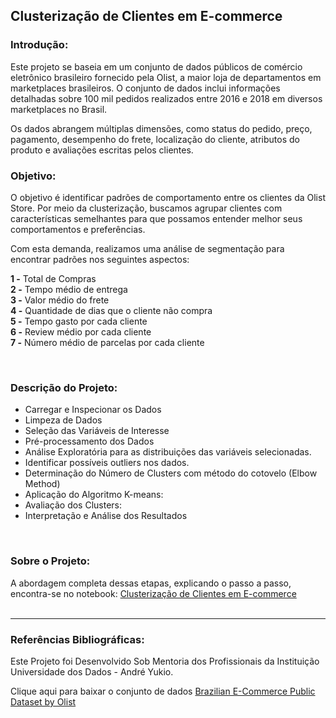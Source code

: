 ## **Clusterização de Clientes em E-commerce**


### **Introdução:**

Este projeto se baseia em um conjunto de dados públicos de comércio eletrônico brasileiro fornecido pela Olist, a maior loja de departamentos em marketplaces brasileiros. O conjunto de dados inclui informações detalhadas sobre 100 mil pedidos realizados entre 2016 e 2018 em diversos marketplaces no Brasil.

Os dados abrangem múltiplas dimensões, como status do pedido, preço, pagamento, desempenho do frete, localização do cliente, atributos do produto e avaliações escritas pelos clientes. 
<br>

### **Objetivo:**

O objetivo é identificar padrões de comportamento entre os clientes da Olist Store. Por meio da clusterização, buscamos agrupar clientes com características semelhantes para que possamos entender melhor seus comportamentos e preferências.

Com esta demanda, realizamos uma análise de segmentação para encontrar padrões nos seguintes aspectos:

 **1 -**  Total de Compras <br>
 **2 -**  Tempo médio de entrega <br>
 **3 -**  Valor médio do frete <br>
 **4 -**  Quantidade de dias que o cliente não compra <br>
 **5 -**  Tempo gasto por cada cliente <br>
 **6 -**  Review médio por cada cliente <br>
 **7 -**  Número médio de parcelas por cada cliente <br>

<br>

### **Descrição do Projeto:**


- Carregar e Inspecionar os Dados
- Limpeza de Dados
- Seleção das Variáveis de Interesse
- Pré-processamento dos Dados
- Análise Exploratória para as distribuições das variáveis selecionadas.
- Identificar possíveis outliers nos dados.
- Determinação do Número de Clusters com método do cotovelo (Elbow Method) 
- Aplicação do Algoritmo K-means:
- Avaliação dos Clusters:
- Interpretação e Análise dos Resultados

<br>

### **Sobre o Projeto:**

A abordagem completa dessas etapas, explicando o passo a passo, encontra-se no notebook:
[Clusterização de Clientes em E-commerce](https://github.com/FernandaPavan/Cluster_Clientes_Ecommerce/blob/main/Projeto_Cluster_Olist.ipynb)
<br>
<br>

---

### **Referências Bibliográficas:**

Este Projeto foi Desenvolvido Sob Mentoria dos Profissionais da Instituição Universidade dos Dados - André Yukio.

Clique aqui para baixar o conjunto de dados [Brazilian E-Commerce Public Dataset by Olist](https://www.kaggle.com/datasets/olistbr/brazilian-ecommerce)

